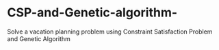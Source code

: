 # CSP-and-Genetic-algorithm-
Solve a vacation planning problem using Constraint Satisfaction Problem and Genetic Algorithm
